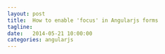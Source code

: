 ```yaml
---
layout: post
title:  How to enable 'focus' in Angularjs forms
tagline:  
date:   2014-05-21 10:00:00
categories: angularjs
---
```


